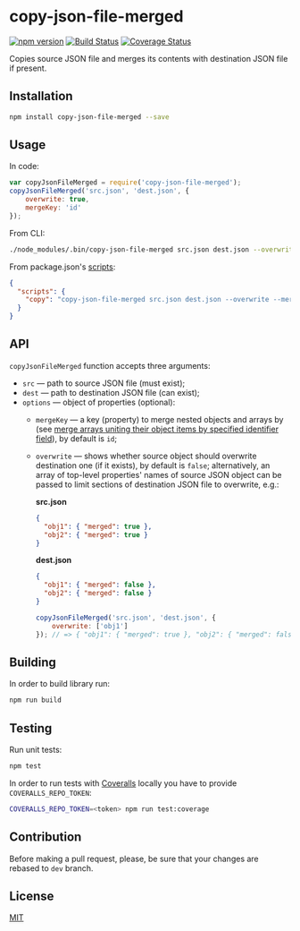 # copy-json-file-merged

[![npm version](https://badge.fury.io/js/copy-json-file-merged.svg)](https://badge.fury.io/js/copy-json-file-merged)
[![Build Status](https://travis-ci.org/ezze/copy-json-file-merged.svg?branch=master)](https://travis-ci.org/ezze/copy-json-file-merged)
[![Coverage Status](https://coveralls.io/repos/github/ezze/copy-json-file-merged/badge.svg?branch=dev)](https://coveralls.io/github/ezze/copy-json-file-merged?branch=dev)

Copies source JSON file and merges its contents with destination JSON file if present.

## Installation

```bash
npm install copy-json-file-merged --save
```

## Usage

In code:

```javascript
var copyJsonFileMerged = require('copy-json-file-merged');
copyJsonFileMerged('src.json', 'dest.json', {
    overwrite: true,
    mergeKey: 'id'
});
```

From CLI:

```bash
./node_modules/.bin/copy-json-file-merged src.json dest.json --overwrite --mergeKey id
```

From package.json's [scripts](https://docs.npmjs.com/misc/scripts):

```json
{
  "scripts": {
    "copy": "copy-json-file-merged src.json dest.json --overwrite --mergeKey id"
  }
}
```

## API

`copyJsonFileMerged` function accepts three arguments:

- `src` — path to source JSON file (must exist);
- `dest` — path to destination JSON file (can exist);
- `options` — object of properties (optional):
    - `mergeKey` — a key (property) to merge nested objects and arrays by (see
    [merge arrays uniting their object items by specified identifier field](https://github.com/ezze/merge-professor#examples)),
    by default is `id`;
    - `overwrite` — shows whether source object should overwrite destination one (if it exists),
    by default is `false`; alternatively, an array of top-level properties' names of source JSON object can be passed
    to limit sections of destination JSON file to overwrite, e.g.:
    
        **src.json**
        ```json
        {
          "obj1": { "merged": true },
          "obj2": { "merged": true }
        }
        ```
        
        **dest.json**
        ```json
        {
          "obj1": { "merged": false },
          "obj2": { "merged": false }
        }
        ```
    
        ```javascript
        copyJsonFileMerged('src.json', 'dest.json', {
            overwrite: ['obj1']
        }); // => { "obj1": { "merged": true }, "obj2": { "merged": false } }
        ```

## Building

In order to build library run:

```bash
npm run build
```
    
## Testing
    
Run unit tests:

```bash
npm test
```
    
In order to run tests with [Coveralls](http://coveralls.io) locally you have to provide `COVERALLS_REPO_TOKEN`:
        
```bash
COVERALLS_REPO_TOKEN=<token> npm run test:coverage
```
    
## Contribution
    
Before making a pull request, please, be sure that your changes are rebased to `dev` branch.

## License

[MIT](LICENSE)
